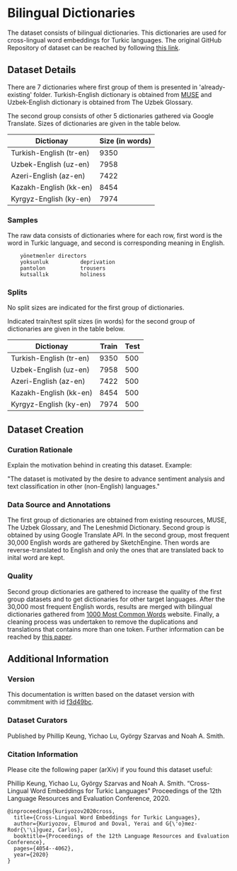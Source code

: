 
# Bilingual Dictionaries



The dataset consists of bilingual dictionaries. This dictionaries are used for cross-lingual word embeddings for Turkic languages. The original GitHub Repository of dataset can be reached by following [this link]( https://github.com/elmurod1202/crosLingWordEmbTurk).

## Dataset Details


There are 7 dictionaries where first group of them is presented in 'already-existing' folder. Turkish-English dictionary is obtained from [MUSE](https://github.com/facebookresearch/MUSE) and Uzbek-English dictionary is obtained from The Uzbek Glossary. 

The second group consists of other 5 dictionaries gathered via Google Translate. Sizes of dictionaries are given in the table below.


| Dictionay | Size (in words) |
|-------|-------------|
| Turkish-English  (tr-en)    | 9350    |
| Uzbek-English  (uz-en)   | 7958     |
| Azeri-English  (az-en)  | 7422    |
| Kazakh-English (kk-en)| 8454|
| Kyrgyz-English (ky-en)| 7974|


### Samples

The raw data consists of dictionaries where for each row, first word is the word in Turkic language, and second is corresponding meaning in English.

```
    yönetmenler	directors
    yoksunluk	       deprivation
    pantolon	       trousers
    kutsallık	       holiness
```


### Splits


No split sizes are indicated for the first group of dictionaries. 

Indicated train/test split sizes (in words) for the second group of dictionaries are given in the table below. 



| Dictionay | Train |  Test |
|-------|-------------| ---|
| Turkish-English  (tr-en)    | 9350    | 500|
| Uzbek-English  (uz-en)   | 7958     | 500|
| Azeri-English  (az-en)  | 7422    | 500|
| Kazakh-English (kk-en)| 8454|500 | 
| Kyrgyz-English (ky-en)| 7974| 500|

## Dataset Creation

### Curation Rationale
Explain the motivation behind in creating this dataset. Example:

"The dataset is motivated by the desire to advance sentiment analysis and text classification in other (non-English) languages."

### Data Source and Annotations

The first group of dictionaries are obtained from existing resources, MUSE, The Uzbek Glossary, and The Leneshmid Dictionary. Second group is obtained by using Google Translate API.
In the second group, most frequent 30,000 English words are gathered by SketchEngine. Then words are reverse-translated to English and only the ones that are translated back to inital word are kept.



### Quality

Second group dictionaries are gathered to increase the quality of the first group datasets and to get dictionaries for other target languages. After the 30,000 most frequent English words, results are merged with bilingual dictionaries gathered from [1000 Most Common Words](https://1000mostcommonwords.com/1000-most-common-english-words/) website. 
Finally, a cleaning process was undertaken to remove the duplications and translations that contains more than one token. 
Further information can be reached by [this paper](http://www.lrec-conf.org/proceedings/lrec2020/pdf/2020.lrec-1.499.pdf).






## Additional Information

### Version

This documentation is written based on the dataset version with commitment with id [f3d49bc](https://github.com/elmurod1202/crosLingWordEmbTurk/commit/f3d49bc4530156e04e3958076f669809c5db0c1c).

### Dataset Curators

Published by Phillip Keung, Yichao Lu, György Szarvas and Noah A. Smith.

### Citation Information



Please cite the following paper (arXiv) if you found this dataset useful:

Phillip Keung, Yichao Lu, György Szarvas and Noah A. Smith. “Cross-Lingual Word Embeddings for Turkic Languages" Proceedings of the 12th Language Resources and Evaluation Conference, 2020.

```
@inproceedings{kuriyozov2020cross,
  title={Cross-Lingual Word Embeddings for Turkic Languages},
  author={Kuriyozov, Elmurod and Doval, Yerai and G{\'o}mez-Rodr{\'\i}guez, Carlos},
  booktitle={Proceedings of the 12th Language Resources and Evaluation Conference},
  pages={4054--4062},
  year={2020}
}
```